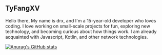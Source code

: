 ## TyFangXV
Hello there, My name is drx, and I'm a 15-year-old developer who loves coding. I love working on small-scale projects for fun, exploring new technology, and becoming curious about how things work. I am already acquainted with Javascript, Kotlin, and other network technologies.

[![Anurag's GitHub stats](https://github-readme-stats.vercel.app/api?username=TyFangXV)](https://github.com/anuraghazra/github-readme-stats)
